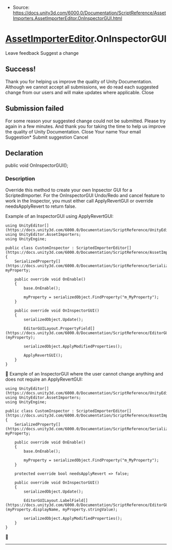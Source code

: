 * Source: https://docs.unity3d.com/6000.0/Documentation/ScriptReference/AssetImporters.AssetImporterEditor.OnInspectorGUI.html

#  [AssetImporterEditor](https://docs.unity3d.com/6000.0/Documentation/ScriptReference/AssetImporters.AssetImporterEditor.html).OnInspectorGUI
Leave feedback
Suggest a change
## Success!
Thank you for helping us improve the quality of Unity Documentation. Although we cannot accept all submissions, we do read each suggested change from our users and will make updates where applicable.
Close
## Submission failed
For some reason your suggested change could not be submitted. Please <a>try again</a> in a few minutes. And thank you for taking the time to help us improve the quality of Unity Documentation.
Close
Your name Your email Suggestion* Submit suggestion
Cancel
## Declaration
public void OnInspectorGUI(); 
### Description
Override this method to create your own Inpsector GUI for a ScriptedImporter.
For the OnInspectorGUI Undo/Redo and cancel feature to work in the Inspector, you must either call ApplyRevertGUI or override needsApplyRevert to return false.  
  
Example of an InspectorGUI using ApplyRevertGUI:
```
using UnityEditor[](https://docs.unity3d.com/6000.0/Documentation/ScriptReference/UnityEditor.html);
using UnityEditor.AssetImporters;
using UnityEngine;  
  
public class CustomInspector : ScriptedImporterEditor[](https://docs.unity3d.com/6000.0/Documentation/ScriptReference/AssetImporters.ScriptedImporterEditor.html)
{
    SerializedProperty[](https://docs.unity3d.com/6000.0/Documentation/ScriptReference/SerializedProperty.html) myProperty;  
  
    public override void OnEnable()
    {
        base.OnEnable();  
  
        myProperty = serializedObject.FindProperty("m_MyProperty");
    }  
  
    public override void OnInspectorGUI()
    {
        serializedObject.Update();  
  
        EditorGUILayout.PropertyField[](https://docs.unity3d.com/6000.0/Documentation/ScriptReference/EditorGUILayout.PropertyField.html)(myProperty);  
  
        serializedObject.ApplyModifiedProperties();  
  
        ApplyRevertGUI();
    }
}

```

Example of an InspectorGUI where the user cannot change anything and does not require an ApplyRevertGUI:
```
using UnityEditor[](https://docs.unity3d.com/6000.0/Documentation/ScriptReference/UnityEditor.html);
using UnityEditor.AssetImporters;
using UnityEngine;  
  
public class CustomInspector : ScriptedImporterEditor[](https://docs.unity3d.com/6000.0/Documentation/ScriptReference/AssetImporters.ScriptedImporterEditor.html)
{
    SerializedProperty[](https://docs.unity3d.com/6000.0/Documentation/ScriptReference/SerializedProperty.html) myProperty;  
  
    public override void OnEnable()
    {
        base.OnEnable();  
  
        myProperty = serializedObject.FindProperty("m_MyProperty");
    }  
  
    protected override bool needsApplyRevert => false;  
  
    public override void OnInspectorGUI()
    {
        serializedObject.Update();  
  
        EditorGUILayout.LabelField[](https://docs.unity3d.com/6000.0/Documentation/ScriptReference/EditorGUILayout.LabelField.html)(myProperty.displayName, myProperty.stringValue);  
  
        serializedObject.ApplyModifiedProperties();
    }
}

```

* * *
